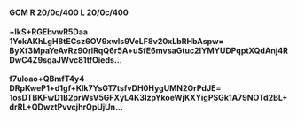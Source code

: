 #### GCM R 20/0c/400 L 20/0c/400
**+lkS+RGEbvwR5Daa**<br/>**1YokAKhLgH8tECsz6OV9xwls9VeLF8v20xLbRHbAspw=**<br/>**ByXf3MpaYeAvRz90rIRqQ6r5A+uSfE6mvsaGtuc2IYMYUDPqptXQdAnj4RDwC4Z9sgaJWvc81tfOieds...**<br/><br/>
**f7uloao+QBmfT4y4**<br/>**DRpKweP1+d1gf+Klk7YsGT7tsfvDH0HygUMN2OrPdJE=**<br/>**1osDTBKFwD1B2prWsV5GFXyL4K3IzpYkoeWjKXYigPSGk1A79NOTd2BL+drRL+QDwztPvvcjhrQpUjUn...**